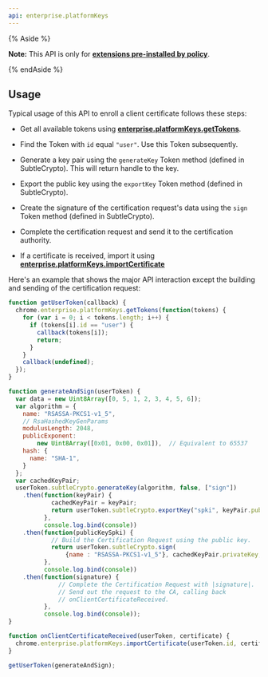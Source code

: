```yaml
---
api: enterprise.platformKeys
---
```


{% Aside %}

**Note:** This API is only for **[extensions pre-installed by policy][1]**.

{% endAside %}

## Usage

Typical usage of this API to enroll a client certificate follows these steps:

- Get all available tokens using **[enterprise.platformKeys.getTokens][2]**.

- Find the Token with `id` equal `"user"`. Use this Token subsequently.

- Generate a key pair using the `generateKey` Token method (defined in SubtleCrypto). This will return handle to the key.

- Export the public key using the `exportKey` Token method (defined in SubtleCrypto).

- Create the signature of the certification request's data using the `sign` Token method (defined in SubtleCrypto).

- Complete the certification request and send it to the certification authority.

- If a certificate is received, import it using **[enterprise.platformKeys.importCertificate][3]**

Here's an example that shows the major API interaction except the building and sending of the certification request:

```js
function getUserToken(callback) {
  chrome.enterprise.platformKeys.getTokens(function(tokens) {
    for (var i = 0; i < tokens.length; i++) {
      if (tokens[i].id == "user") {
        callback(tokens[i]);
        return;
      }
    }
    callback(undefined);
  });
}

function generateAndSign(userToken) {
  var data = new Uint8Array([0, 5, 1, 2, 3, 4, 5, 6]);
  var algorithm = {
    name: "RSASSA-PKCS1-v1_5",
    // RsaHashedKeyGenParams
    modulusLength: 2048,
    publicExponent:
        new Uint8Array([0x01, 0x00, 0x01]),  // Equivalent to 65537
    hash: {
      name: "SHA-1",
    }
  };
  var cachedKeyPair;
  userToken.subtleCrypto.generateKey(algorithm, false, ["sign"])
    .then(function(keyPair) {
            cachedKeyPair = keyPair;
            return userToken.subtleCrypto.exportKey("spki", keyPair.publicKey);
          },
          console.log.bind(console))
    .then(function(publicKeySpki) {
            // Build the Certification Request using the public key.
            return userToken.subtleCrypto.sign(
                {name : "RSASSA-PKCS1-v1_5"}, cachedKeyPair.privateKey, data);
          },
          console.log.bind(console))
    .then(function(signature) {
              // Complete the Certification Request with |signature|.
              // Send out the request to the CA, calling back
              // onClientCertificateReceived.
          },
          console.log.bind(console));
}

function onClientCertificateReceived(userToken, certificate) {
  chrome.enterprise.platformKeys.importCertificate(userToken.id, certificate);
}

getUserToken(generateAndSign);
```

[1]: https://support.google.com/chrome/a/answer/1375694?hl=en
[2]: /docs/extensions/enterprise_platformKeys#method-getTokens
[3]: /docs/extensions/enterprise_platformKeys#method-importCertificate
